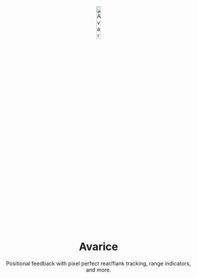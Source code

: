 <!-- Repository Header Begin -->
<div align="center">
<img src="https://love.puni.sh/resources/avarice.svg" alt="Avarice IconUrl" width="15%">

# Avarice

Positional feedback with pixel perfect rear/flank tracking, range indicators, and more.

</div>

<!-- Repository Header End -->

